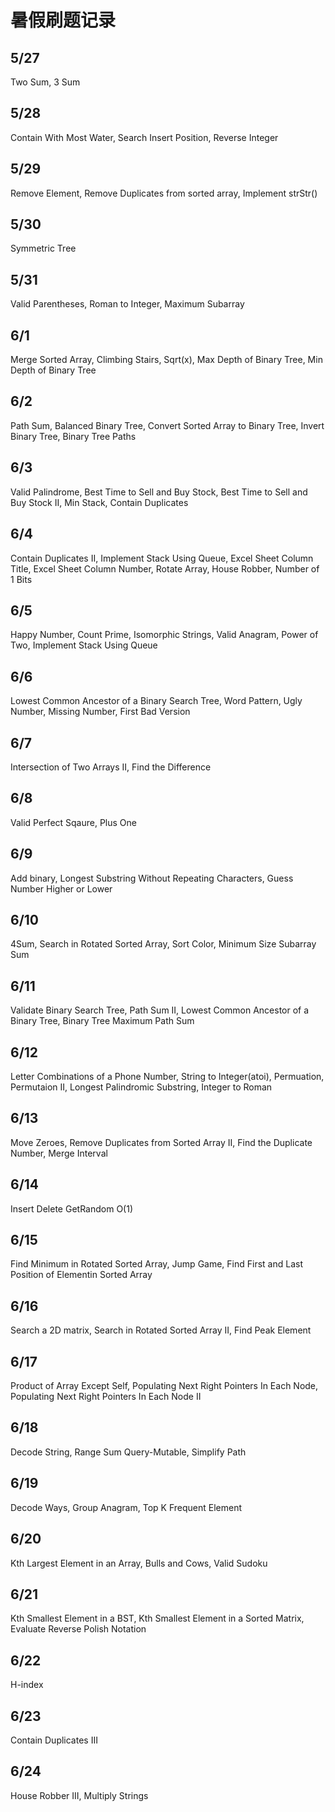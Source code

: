 # 暑假刷题记录

## 5/27

Two Sum, 3 Sum

## 5/28

Contain With Most Water, Search Insert Position, Reverse Integer

## 5/29

Remove Element, Remove Duplicates from sorted array, Implement strStr()

## 5/30

Symmetric Tree

## 5/31

Valid Parentheses, Roman to Integer, Maximum Subarray

## 6/1

Merge Sorted Array, Climbing Stairs, Sqrt(x), Max Depth of Binary Tree, Min Depth of Binary Tree

## 6/2

Path Sum, Balanced Binary Tree, Convert Sorted Array to Binary Tree, Invert Binary Tree, Binary Tree Paths

## 6/3

Valid Palindrome, Best Time to Sell and Buy Stock, Best Time to Sell and Buy Stock II, Min Stack, Contain Duplicates

## 6/4

Contain Duplicates II, Implement Stack Using Queue, Excel Sheet Column Title, Excel Sheet Column Number, Rotate Array, House Robber, Number of 1 Bits

## 6/5

Happy Number, Count Prime, Isomorphic Strings, Valid Anagram, Power of Two, Implement Stack Using Queue

## 6/6

Lowest Common Ancestor of a Binary Search Tree, Word Pattern, Ugly Number, Missing Number, First Bad Version

## 6/7

Intersection of Two Arrays II, Find the Difference 

## 6/8

Valid Perfect Sqaure, Plus One

## 6/9

Add binary, Longest Substring Without Repeating Characters, Guess Number Higher or Lower

## 6/10

4Sum, Search in Rotated Sorted Array, Sort Color, Minimum Size Subarray Sum

## 6/11

Validate Binary Search Tree, Path Sum II, Lowest Common Ancestor of a Binary Tree, Binary Tree Maximum Path Sum

## 6/12

Letter Combinations of a Phone Number, String to Integer(atoi), Permuation, Permutaion II, Longest Palindromic Substring, Integer to Roman

## 6/13

Move Zeroes, Remove Duplicates from Sorted Array II, Find the Duplicate Number, Merge Interval

## 6/14

Insert Delete GetRandom O(1)

## 6/15

Find Minimum in Rotated Sorted Array, Jump Game, Find First and Last Position of Elementin Sorted Array

## 6/16

Search a 2D matrix, Search in Rotated Sorted Array II, Find Peak Element

## 6/17

Product of Array Except Self, Populating Next Right Pointers In Each Node, Populating Next Right Pointers In Each Node II

## 6/18

Decode String, Range Sum Query-Mutable, Simplify Path

## 6/19

Decode Ways, Group Anagram, Top K Frequent Element

## 6/20

Kth Largest Element in an Array, Bulls and Cows, Valid Sudoku

## 6/21

Kth Smallest Element in a BST, Kth Smallest Element in a Sorted Matrix, Evaluate Reverse Polish Notation

## 6/22

H-index

## 6/23 

Contain Duplicates III

## 6/24

House Robber III, Multiply Strings
